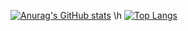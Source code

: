 [![Anurag's GitHub stats](https://github-readme-stats.vercel.app/api?username=yanming7521&show_icons=true&theme=synthwave&layout=default)](https://github.com/anuraghazra/github-readme-stats)
\h
[![Top Langs](https://github-readme-stats.vercel.app/api/top-langs/?username=yanming7521&layout=default)](https://github.com/anuraghazra/github-readme-stats)


